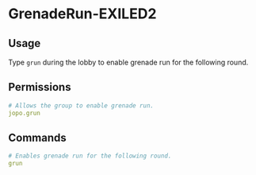# GrenadeRun-EXILED2

## Usage

Type `grun` during the lobby to enable grenade run for the following round.

## Permissions

```yml
# Allows the group to enable grenade run.
jopo.grun
```

## Commands

```yml
# Enables grenade run for the following round.
grun
```